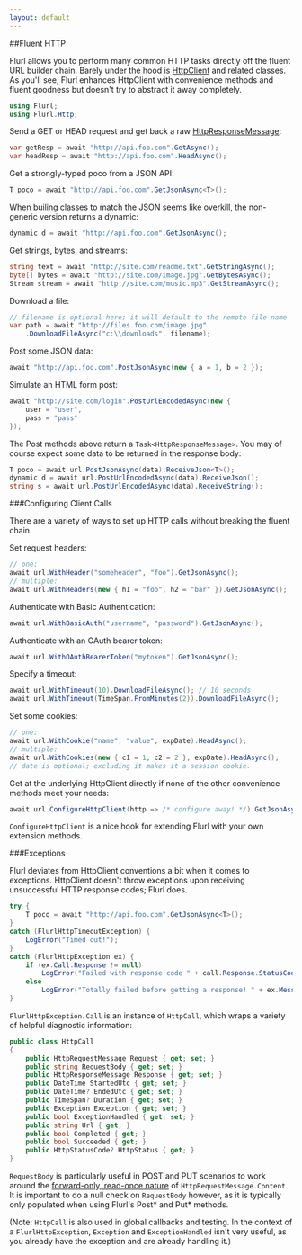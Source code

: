 ```yaml
---
layout: default
---
```


##Fluent HTTP

Flurl allows you to perform many common HTTP tasks directly off the fluent URL builder chain. Barely under the hood is [HttpClient](http://blogs.msdn.com/b/henrikn/archive/2012/02/11/httpclient-is-here.aspx) and related classes. As you'll see, Flurl enhances HttpClient with convenience methods and fluent goodness but doesn't try to abstract it away completely.

````c#
using Flurl;
using Flurl.Http;
````

Send a GET or HEAD request and get back a raw [HttpResponseMessage](http://msdn.microsoft.com/en-us/library/system.net.http.httpresponsemessage):

````c#
var getResp = await "http://api.foo.com".GetAsync();
var headResp = await "http://api.foo.com".HeadAsync();
````

Get a strongly-typed poco from a JSON API:

````c#
T poco = await "http://api.foo.com".GetJsonAsync<T>();
````

When builing classes to match the JSON seems like overkill, the non-generic version returns a dynamic:

````c#
dynamic d = await "http://api.foo.com".GetJsonAsync();
````

Get strings, bytes, and streams:

````c#
string text = await "http://site.com/readme.txt".GetStringAsync();
byte[] bytes = await "http://site.com/image.jpg".GetBytesAsync();
Stream stream = await "http://site.com/music.mp3".GetStreamAsync();
````

Download a file:

````c#
// filename is optional here; it will default to the remote file name
var path = await "http://files.foo.com/image.jpg"
    .DownloadFileAsync("c:\\downloads", filename);
````

Post some JSON data:

````c#
await "http://api.foo.com".PostJsonAsync(new { a = 1, b = 2 });
````

Simulate an HTML form post:

````c#
await "http://site.com/login".PostUrlEncodedAsync(new { 
    user = "user", 
    pass = "pass"
});
````

The Post methods above return a `Task<HttpResponseMessage>`. You may of course expect some data to be returned in the response body:

````c#
T poco = await url.PostJsonAsync(data).ReceiveJson<T>();
dynamic d = await url.PostUrlEncodedAsync(data).ReceiveJson();
string s = await url.PostUrlEncodedAsync(data).ReceiveString();
````

###Configuring Client Calls

There are a variety of ways to set up HTTP calls without breaking the fluent chain.

Set request headers:

````c#
// one:
await url.WithHeader("someheader", "foo").GetJsonAsync();
// multiple:
await url.WithHeaders(new { h1 = "foo", h2 = "bar" }).GetJsonAsync();
````

Authenticate with Basic Authentication:

````c#
await url.WithBasicAuth("username", "password").GetJsonAsync();
````

Authenticate with an OAuth bearer token:

````c#
await url.WithOAuthBearerToken("mytoken").GetJsonAsync();
````

Specify a timeout:

````c#
await url.WithTimeout(10).DownloadFileAsync(); // 10 seconds
await url.WithTimeout(TimeSpan.FromMinutes(2)).DownloadFileAsync();
````

Set some cookies:

````c#
// one:
await url.WithCookie("name", "value", expDate).HeadAsync();
// multiple:
await url.WithCookies(new { c1 = 1, c2 = 2 }, expDate).HeadAsync();
// date is optional; excluding it makes it a session cookie.
````

Get at the underlying HttpClient directly if none of the other convenience methods meet your needs:

````c#
await url.ConfigureHttpClient(http => /* configure away! */).GetJsonAsync();
````

`ConfigureHttpClient` is a nice hook for extending Flurl with your own extension methods.

###Exceptions

Flurl deviates from HttpClient conventions a bit when it comes to exceptions. HttpClient doesn't throw exceptions upon receiving unsuccessful HTTP response codes; Flurl does.

````c#
try {
    T poco = await "http://api.foo.com".GetJsonAsync<T>();
}
catch (FlurlHttpTimeoutException) {
    LogError("Timed out!");
}
catch (FlurlHttpException ex) {
    if (ex.Call.Response != null)
        LogError("Failed with response code " + call.Response.StatusCode);
    else
        LogError("Totally failed before getting a response! " + ex.Message);
}
````

<a name="httpcall"></a>`FlurlHttpException.Call` is an instance of `HttpCall`, which wraps a variety of helpful diagnostic information:

````c#
public class HttpCall
{
    public HttpRequestMessage Request { get; set; }
    public string RequestBody { get; set; }
    public HttpResponseMessage Response { get; set; }
    public DateTime StartedUtc { get; set; }
    public DateTime? EndedUtc { get; set; }
    public TimeSpan? Duration { get; set; }
    public Exception Exception { get; set; }
    public bool ExceptionHandled { get; set; }
    public string Url { get; }
    public bool Completed { get; }
    public bool Succeeded { get; }
    public HttpStatusCode? HttpStatus { get; }
}
````
`RequestBody` is particularly useful in POST and PUT scenarios to work around the [forward-only, read-once nature](http://stackoverflow.com/questions/12102879/httprequestmessage-content-is-lost-when-it-is-read-in-a-logging-delegatinghandle) of `HttpRequestMessage.Content`. It is important to do a null check on `RequestBody` however, as it is typically only populated when using Flurl's Post* and Put* methods.

(Note: `HttpCall` is also used in global callbacks and testing. In the context of a `FlurlHttpException`, `Exception` and `ExceptionHandled` isn't very useful, as you already have the exception and are already handling it.)
